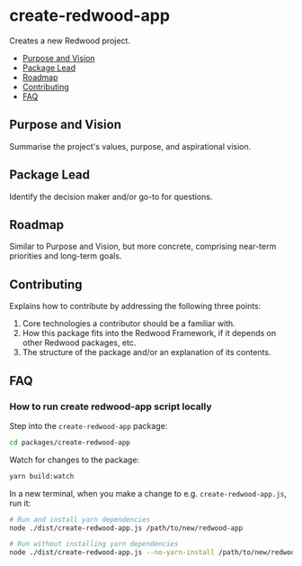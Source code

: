 # create-redwood-app

Creates a new Redwood project.

<!-- toc -->
- [Purpose and Vision](#Purpose-and-Vision)
- [Package Lead](#Package-Lead)
- [Roadmap](#Roadmap)
- [Contributing](#Contributing)
- [FAQ](#FAQ)

## Purpose and Vision

Summarise the project's values, purpose, and aspirational vision.

## Package Lead

Identify the decision maker and/or go-to for questions.

## Roadmap

Similar to Purpose and Vision, but more concrete, comprising near-term priorities and long-term goals.

## Contributing

Explains how to contribute by addressing the following three points:

1) Core technologies a contributor should be a familiar with.
2) How this package fits into the Redwood Framework, if it depends on other Redwood packages, etc.
3) The structure of the package and/or an explanation of its contents.

## FAQ

### How to run create redwood-app script locally

Step into the `create-redwood-app` package:

```bash
cd packages/create-redwood-app
```

Watch for changes to the package:

```bash
yarn build:watch
```

In a new terminal, when you make a change to e.g. `create-redwood-app.js`, run it:

```bash
# Run and install yarn dependencies
node ./dist/create-redwood-app.js /path/to/new/redwood-app

# Run without installing yarn dependencies
node ./dist/create-redwood-app.js --no-yarn-install /path/to/new/redwood-app
```
